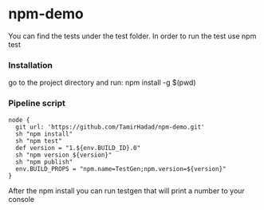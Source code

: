 # npm-demo

You can find the tests under the test folder.
In order to run the test use npm test

### Installation 
go to the project directory and run:
 npm install -g $(pwd)

### Pipeline script
```
node {
  git url: 'https://github.com/TamirHadad/npm-demo.git'
  sh "npm install"
  sh "npm test"
  def version = "1.${env.BUILD_ID}.0"
  sh "npm version ${version}"
  sh "npm publish"
  env.BUILD_PROPS = "npm.name=TestGen;npm.version=${version}"
}
```


After the npm install you can run  testgen that will print a number to your console
